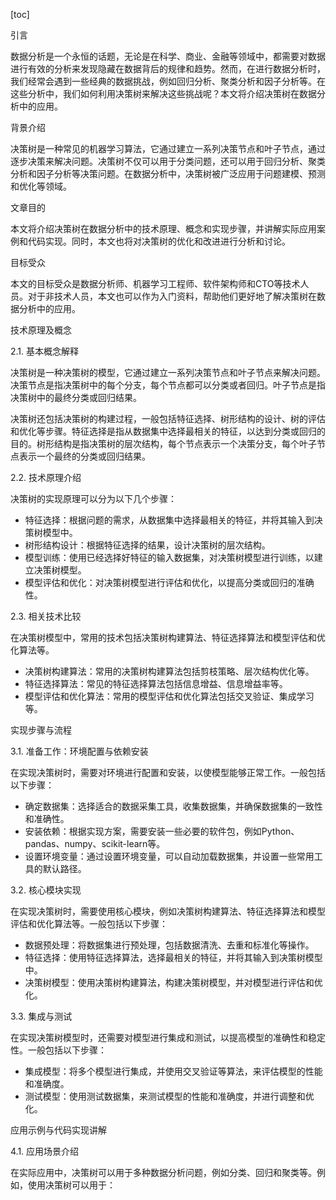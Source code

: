 
[toc]                    
                
                
引言

数据分析是一个永恒的话题，无论是在科学、商业、金融等领域中，都需要对数据进行有效的分析来发现隐藏在数据背后的规律和趋势。然而，在进行数据分析时，我们经常会遇到一些经典的数据挑战，例如回归分析、聚类分析和因子分析等。在这些分析中，我们如何利用决策树来解决这些挑战呢？本文将介绍决策树在数据分析中的应用。

背景介绍

决策树是一种常见的机器学习算法，它通过建立一系列决策节点和叶子节点，通过逐步决策来解决问题。决策树不仅可以用于分类问题，还可以用于回归分析、聚类分析和因子分析等决策问题。在数据分析中，决策树被广泛应用于问题建模、预测和优化等领域。

文章目的

本文将介绍决策树在数据分析中的技术原理、概念和实现步骤，并讲解实际应用案例和代码实现。同时，本文也将对决策树的优化和改进进行分析和讨论。

目标受众

本文的目标受众是数据分析师、机器学习工程师、软件架构师和CTO等技术人员。对于非技术人员，本文也可以作为入门资料，帮助他们更好地了解决策树在数据分析中的应用。

技术原理及概念

2.1. 基本概念解释

决策树是一种决策树的模型，它通过建立一系列决策节点和叶子节点来解决问题。决策节点是指决策树中的每个分支，每个节点都可以分类或者回归。叶子节点是指决策树中的最终分类或回归结果。

决策树还包括决策树的构建过程，一般包括特征选择、树形结构的设计、树的评估和优化等步骤。特征选择是指从数据集中选择最相关的特征，以达到分类或回归的目的。树形结构是指决策树的层次结构，每个节点表示一个决策分支，每个叶子节点表示一个最终的分类或回归结果。

2.2. 技术原理介绍

决策树的实现原理可以分为以下几个步骤：

- 特征选择：根据问题的需求，从数据集中选择最相关的特征，并将其输入到决策树模型中。
- 树形结构设计：根据特征选择的结果，设计决策树的层次结构。
- 模型训练：使用已经选择好特征的输入数据集，对决策树模型进行训练，以建立决策树模型。
- 模型评估和优化：对决策树模型进行评估和优化，以提高分类或回归的准确性。

2.3. 相关技术比较

在决策树模型中，常用的技术包括决策树构建算法、特征选择算法和模型评估和优化算法等。

- 决策树构建算法：常用的决策树构建算法包括剪枝策略、层次结构优化等。
- 特征选择算法：常见的特征选择算法包括信息增益、信息增益率等。
- 模型评估和优化算法：常用的模型评估和优化算法包括交叉验证、集成学习等。

实现步骤与流程

3.1. 准备工作：环境配置与依赖安装

在实现决策树时，需要对环境进行配置和安装，以使模型能够正常工作。一般包括以下步骤：

- 确定数据集：选择适合的数据采集工具，收集数据集，并确保数据集的一致性和准确性。
- 安装依赖：根据实现方案，需要安装一些必要的软件包，例如Python、pandas、numpy、scikit-learn等。
- 设置环境变量：通过设置环境变量，可以自动加载数据集，并设置一些常用工具的默认路径。

3.2. 核心模块实现

在实现决策树时，需要使用核心模块，例如决策树构建算法、特征选择算法和模型评估和优化算法等。一般包括以下步骤：

- 数据预处理：将数据集进行预处理，包括数据清洗、去重和标准化等操作。
- 特征选择：使用特征选择算法，选择最相关的特征，并将其输入到决策树模型中。
- 决策树模型：使用决策树构建算法，构建决策树模型，并对模型进行评估和优化。

3.3. 集成与测试

在实现决策树模型时，还需要对模型进行集成和测试，以提高模型的准确性和稳定性。一般包括以下步骤：

- 集成模型：将多个模型进行集成，并使用交叉验证等算法，来评估模型的性能和准确度。
- 测试模型：使用测试数据集，来测试模型的性能和准确度，并进行调整和优化。

应用示例与代码实现讲解

4.1. 应用场景介绍

在实际应用中，决策树可以用于多种数据分析问题，例如分类、回归和聚类等。例如，使用决策树可以用于：

